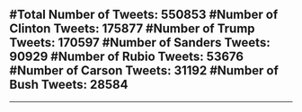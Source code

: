 #Total Number of Tweets: 550853 
#Number of Clinton Tweets: 175877
#Number of Trump Tweets: 170597
#Number of Sanders Tweets: 90929
#Number of Rubio Tweets: 53676
#Number of Carson Tweets: 31192
#Number of Bush Tweets: 28584
---
---
